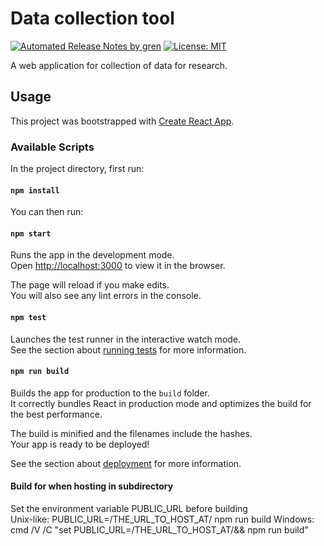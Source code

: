 # Data collection tool
[![Automated Release Notes by gren](https://img.shields.io/badge/%F0%9F%A4%96-release%20notes-00B2EE.svg)](https://github-tools.github.io/github-release-notes/)
[![License: MIT](https://img.shields.io/badge/License-MIT-yellow.svg)](https://opensource.org/licenses/MIT)

A web application for collection of data for research. 

## Usage
This project was bootstrapped with [Create React App](https://github.com/facebook/create-react-app).

### Available Scripts

In the project directory, first run:

#### `npm install`

You can then run:

#### `npm start`

Runs the app in the development mode.<br>
Open [http://localhost:3000](http://localhost:3000) to view it in the browser.

The page will reload if you make edits.<br>
You will also see any lint errors in the console.

#### `npm test`

Launches the test runner in the interactive watch mode.<br>
See the section about [running tests](https://facebook.github.io/create-react-app/docs/running-tests) for more information.

#### `npm run build`

Builds the app for production to the `build` folder.<br>
It correctly bundles React in production mode and optimizes the build for the best performance.

The build is minified and the filenames include the hashes.<br>
Your app is ready to be deployed!

See the section about [deployment](https://facebook.github.io/create-react-app/docs/deployment) for more information.

#### Build for when hosting in subdirectory
Set the environment variable PUBLIC_URL before building<br>
Unix-like: PUBLIC_URL=/THE_URL_TO_HOST_AT/ npm run build
Windows: cmd /V /C "set PUBLIC_URL=/THE_URL_TO_HOST_AT/&& npm run build"
